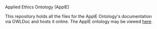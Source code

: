 Applied Ethics Ontology (ApplE)

This repository holds all the files for the ApplE Ontology's documentation via OWLDoc and hosts it online.
The ApplE ontology may be viewed [here](https://github.com/kracr/applied-ethics-ontology).
